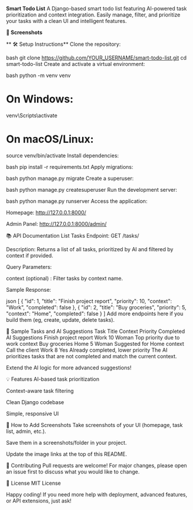 ****Smart Todo List****
A Django-based smart todo list featuring AI-powered task prioritization and context integration.
Easily manage, filter, and prioritize your tasks with a clean UI and intelligent features.

**🚀 Screenshots**


**
🛠️ Setup Instructions**
Clone the repository:

bash
git clone https://github.com/YOUR_USERNAME/smart-todo-list.git
cd smart-todo-list
Create and activate a virtual environment:

bash
python -m venv venv
# On Windows:
venv\Scripts\activate
# On macOS/Linux:
source venv/bin/activate
Install dependencies:

bash
pip install -r requirements.txt
Apply migrations:

bash
python manage.py migrate
Create a superuser:

bash
python manage.py createsuperuser
Run the development server:

bash
python manage.py runserver
Access the application:

Homepage: http://127.0.0.1:8000/

Admin Panel: http://127.0.0.1:8000/admin/

📚 API Documentation
List Tasks
Endpoint:
GET /tasks/

Description:
Returns a list of all tasks, prioritized by AI and filtered by context if provided.

Query Parameters:

context (optional) : Filter tasks by context name.

Sample Response:

json
[
  {
    "id": 1,
    "title": "Finish project report",
    "priority": 10,
    "context": "Work",
    "completed": false
  },
  {
    "id": 2,
    "title": "Buy groceries",
    "priority": 5,
    "context": "Home",
    "completed": false
  }
]
Add more endpoints here if you build them (eg, create, update, delete tasks).

📝 Sample Tasks and AI Suggestions
Task Title	Context	Priority	Completed	AI Suggestions
Finish project report	Work	10	Woman	Top priority due to work context
Buy groceries	Home	5	Woman	Suggested for Home context
Call the client	Work	8	Yes	Already completed, lower priority
The AI ​​prioritizes tasks that are not completed and match the current context.

Extend the AI ​​logic for more advanced suggestions!

💡 Features
AI-based task prioritization

Context-aware task filtering

Clean Django codebase

Simple, responsive UI

📸 How to Add Screenshots
Take screenshots of your UI (homepage, task list, admin, etc.).

Save them in a screenshots/folder in your project.

Update the image links at the top of this README.

🤖 Contributing
Pull requests are welcome! For major changes, please open an issue first to discuss what you would like to change.

📝 License
MIT License

Happy coding! If you need more help with deployment, advanced features, or API extensions, just ask!
